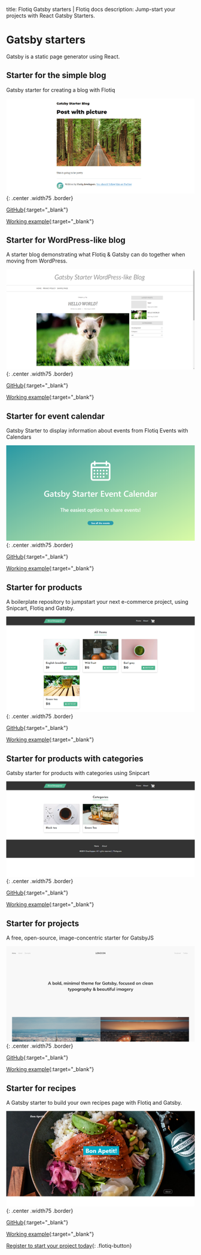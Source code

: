 title: Flotiq Gatsby starters | Flotiq docs
description: Jump-start your projects with React Gatsby Starters.

# Gatsby starters

Gatsby is a static page generator using React.

## Starter for the simple blog

Gatsby starter for creating a blog with Flotiq

![](images/gatsby/flotiq-starter-blogposts.png){: .center .width75 .border}

[GitHub](https://github.com/flotiq/gatsby-starter-blog){:target="_blank"}

[Working example](https://flotiq-blog.herokuapp.com/){:target="_blank"}

## Starter for WordPress-like blog

A starter blog demonstrating what Flotiq & Gatsby can do together when moving from WordPress.

![](images/gatsby/flotiq-starter-blogposts-wordpress.png){: .center .width75 .border}

[GitHub](https://github.com/flotiq/gatsby-starter-wordpress-blog){:target="_blank"}

[Working example](https://flotiq-gatsby-starter-wordpress-blog.netlify.app/){:target="_blank"}

## Starter for event calendar

Gatsby Starter to display information about events from Flotiq Events with Calendars

![](images/gatsby/flotiq-starter-events.png){: .center .width75 .border}

[GitHub](https://github.com/flotiq/gatsby-starter-event-calendar){:target="_blank"}

[Working example](https://flotiq-starter-for-events-cal.herokuapp.com/){:target="_blank"}

## Starter for products

A boilerplate repository to jumpstart your next e-commerce project, using Snipcart, Flotiq and Gatsby.

![](images/gatsby/flotiq-starter-products.png){: .center .width75 .border}

[GitHub](https://github.com/flotiq/gatsby-starter-products){:target="_blank"}

[Working example](https://flotiq-starter-products.herokuapp.com/){:target="_blank"}

## Starter for products with categories

Gatsby starter for products with categories using Snipcart

![](images/gatsby/flotiq-starter-products-with-categories.png){: .center .width75 .border}

[GitHub](https://github.com/flotiq/gatsby-starter-products-with-categories){:target="_blank"}

[Working example](https://flotiq-products-with-categorie.herokuapp.com/){:target="_blank"}

## Starter for projects

A free, open-source, image-concentric starter for GatsbyJS

![](images/gatsby/flotiq-starter-projects.png){: .center .width75 .border}

[GitHub](https://github.com/flotiq/gatsby-starter-projects){:target="_blank"}

[Working example](https://flotiq-starter-for-projects.herokuapp.com/){:target="_blank"}

## Starter for recipes

A Gatsby starter to build your own recipes page with Flotiq and Gatsby.

![](images/gatsby/flotiq-starter-recipes.png){: .center .width75 .border}

[GitHub](https://github.com/flotiq/gatsby-starter-recipes){:target="_blank"}

[Working example](https://flotiq-starter-recipes.herokuapp.com/){:target="_blank"}


[Register to start your project today](https://editor.flotiq.com/register.html){: .flotiq-button}

